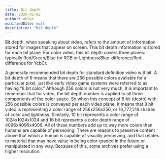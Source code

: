 ```yaml
---
title: Bit depth
date: 2020-01-02
author: ablwr
modifiedDate: null
description: "Bit depth"
---
```


Bit depth, when speaking about video, refers to the amount of information stored for images that appear on screen. This bit depth information is stored for each bit plane. For color video, this bit depth covers three planes: typically Red/Green/Blue for RGB or Lightness/Blue-difference/Red-difference for YcbCr.

A generally recommended bit depth for standard definition video is 8 bit. A bit depth of 8 means that there are 256 possible colors available for a particular pixel, just like early video game systems were referred to as having “8 bit color.” Although 256 colors is not very much, it is important to remember that for video, the bit depth number is applied to all three components of the color space. So when this concept of 8 bit (depth) with 256 possible colors is conveyed per each video plane, it means that 8 bit video is representing a color range of 256x256x256, or 16,777,216 shades of color and lightness. Similarly, 10 bit represents a color range of 1024x1024x1024 and 16 bit represents a color depth range of 4096x4096x4096. All of these numbers add up to way more colors than humans are capable of perceiving.
There are reasons to preserve content above that which a human is capable of visually perceiving, and that relates to material that may have value in being color-graded in the future or manipulated in any way. Because of this, some archives prefer using a higher resolution.